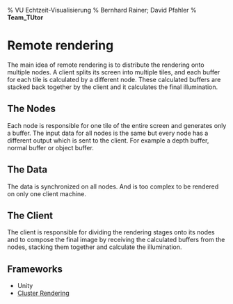 % VU Echtzeit-Visualisierung
% Bernhard Rainer; David Pfahler
% __Team\_TUtor__

# Remote rendering

The main idea of remote rendering is to distribute the rendering onto multiple nodes. A client splits its screen into multiple tiles, and each buffer for each tile is calculated by a different node. These calculated buffers are stacked back together by the client and it calculates the final illumination.

## The Nodes

Each node is responsible for one tile of the entire screen and generates only a buffer. The input data for all nodes is the same but every node has a different output which is sent to the client. For example a depth buffer, normal buffer or object buffer. 

## The Data

The data is synchronized on all nodes. And is too complex to be rendered on only one client machine.

## The Client

The client is responsible for dividing the rendering stages onto its nodes and to compose the final image by receiving the calculated buffers from the nodes, stacking them together and calculate the illumination.

## Frameworks

 * Unity
 * [Cluster Rendering](https://bitbucket.org/Unity-Design/clusterrendering)